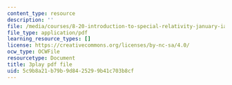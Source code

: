 ```yaml
---
content_type: resource
description: ''
file: /media/courses/8-20-introduction-to-special-relativity-january-iap-2021/5c9b8a21b79b9d8425299b41c703b8cf_UQFwsgznP-E.pdf
file_type: application/pdf
learning_resource_types: []
license: https://creativecommons.org/licenses/by-nc-sa/4.0/
ocw_type: OCWFile
resourcetype: Document
title: 3play pdf file
uid: 5c9b8a21-b79b-9d84-2529-9b41c703b8cf
---
```

